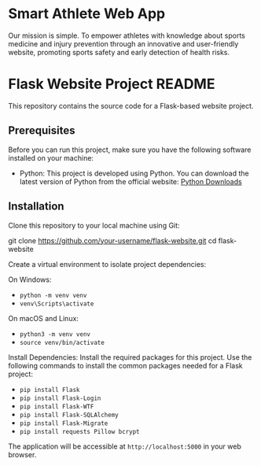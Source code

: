 Smart Athlete Web App
=====================

Our mission is simple. To empower athletes with knowledge about sports medicine and injury prevention through an innovative and user-friendly website, promoting sports safety and early detection of health risks.

Flask Website Project README
============================

This repository contains the source code for a Flask-based website project.

Prerequisites
-------------

Before you can run this project, make sure you have the following software installed on your machine:

- Python: This project is developed using Python. You can download the latest version of Python from the official website: [Python Downloads](https://www.python.org/downloads/)

Installation
------------

Clone this repository to your local machine using Git:

git clone https://github.com/your-username/flask-website.git
cd flask-website


Create a virtual environment to isolate project dependencies:

On Windows:
- `python -m venv venv`
- `venv\Scripts\activate`

On macOS and Linux:
- `python3 -m venv venv`
- `source venv/bin/activate`


Install Dependencies: Install the required packages for this project. Use the following commands to install the common packages needed for a Flask project:
- `pip install Flask`
- `pip install Flask-Login`
- `pip install Flask-WTF`
- `pip install Flask-SQLAlchemy`
- `pip install Flask-Migrate`
- `pip install requests Pillow bcrypt`


The application will be accessible at `http://localhost:5000` in your web browser.



